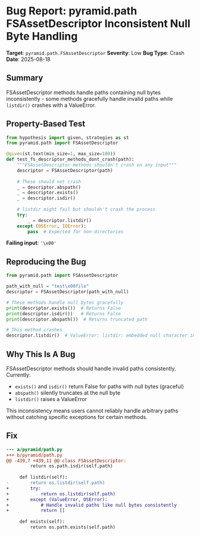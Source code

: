 # Bug Report: pyramid.path FSAssetDescriptor Inconsistent Null Byte Handling

**Target**: `pyramid.path.FSAssetDescriptor`
**Severity**: Low
**Bug Type**: Crash
**Date**: 2025-08-18

## Summary

FSAssetDescriptor methods handle paths containing null bytes inconsistently - some methods gracefully handle invalid paths while `listdir()` crashes with a ValueError.

## Property-Based Test

```python
from hypothesis import given, strategies as st
from pyramid.path import FSAssetDescriptor

@given(st.text(min_size=1, max_size=100))
def test_fs_descriptor_methods_dont_crash(path):
    """FSAssetDescriptor methods shouldn't crash on any input"""
    descriptor = FSAssetDescriptor(path)
    
    # These should not crash
    _ = descriptor.abspath()
    _ = descriptor.exists()
    _ = descriptor.isdir()
    
    # listdir might fail but shouldn't crash the process
    try:
        _ = descriptor.listdir()
    except (OSError, IOError):
        pass  # Expected for non-directories
```

**Failing input**: `'\x00'`

## Reproducing the Bug

```python
from pyramid.path import FSAssetDescriptor

path_with_null = "test\x00file"
descriptor = FSAssetDescriptor(path_with_null)

# These methods handle null bytes gracefully
print(descriptor.exists())  # Returns False
print(descriptor.isdir())   # Returns False  
print(descriptor.abspath())  # Returns truncated path

# This method crashes
descriptor.listdir()  # ValueError: listdir: embedded null character in path
```

## Why This Is A Bug

FSAssetDescriptor methods should handle invalid paths consistently. Currently:
- `exists()` and `isdir()` return False for paths with null bytes (graceful)
- `abspath()` silently truncates at the null byte
- `listdir()` raises a ValueError

This inconsistency means users cannot reliably handle arbitrary paths without catching specific exceptions for certain methods.

## Fix

```diff
--- a/pyramid/path.py
+++ b/pyramid/path.py
@@ -439,7 +439,11 @@ class FSAssetDescriptor:
         return os.path.isdir(self.path)
 
     def listdir(self):
-        return os.listdir(self.path)
+        try:
+            return os.listdir(self.path)
+        except (ValueError, OSError):
+            # Handle invalid paths like null bytes consistently
+            return []
 
     def exists(self):
         return os.path.exists(self.path)
```